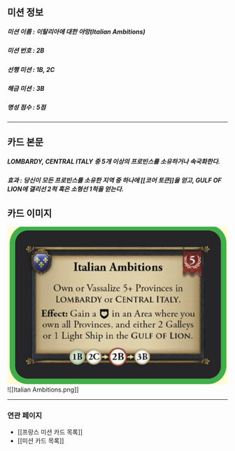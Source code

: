 ## 미션 정보
##### 미션 이름 : 이탈리아에 대한 야망(Italian Ambitions)
##### 미션 번호 : 2B
##### 선행 미션 : 1B, 2C
##### 해금 미션 : 3B
##### 명성 점수 : 5점
---
## 카드 본문
##### LOMBARDY, CENTRAL ITALY 중 5개 이상의 프로빈스를 소유하거나 속국화한다.
##### *효과*  : 당신이 모든 프로빈스를 소유한 지역 중 하나에 [[코어 토큰]]을 얻고, GULF OF LION에 갤리선 2척 혹은 소형선 1척을 얻는다.

## 카드 이미지
<img src="\Assets\Italian Ambitions.png"/>
![[Italian Ambitions.png]]

--- 

### 연관 페이지
- [[프랑스 미션 카드 목록]]
- [[미션 카드 목록]]